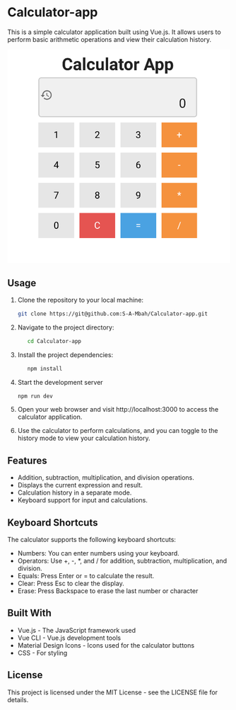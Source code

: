 # Calculator-app
This is a simple calculator application built using Vue.js. It allows users to perform basic arithmetic operations and view their calculation history.

![Calculator Screenshot](/screenshot.png)

## Usage

1. Clone the repository to your local machine:

   ```bash
   git clone https://git@github.com:S-A-Mbah/Calculator-app.git
   
2. Navigate to the project directory:
   ```bash
      cd Calculator-app
3. Install the project dependencies:
   ```bash
      npm install 
4. Start the development server
   ```bash
   npm run dev
   
5. Open your web browser and visit http://localhost:3000 to access the calculator application.
6. Use the calculator to perform calculations, and you can toggle to the history mode to view your calculation history.

## Features

- Addition, subtraction, multiplication, and division operations.
- Displays the current expression and result.
- Calculation history in a separate mode.
- Keyboard support for input and calculations.

## Keyboard Shortcuts

The calculator supports the following keyboard shortcuts:

- Numbers: You can enter numbers using your keyboard.
- Operators: Use +, -, *, and / for addition, subtraction, multiplication, and division.
- Equals: Press Enter or = to calculate the result.
- Clear: Press Esc to clear the display.
- Erase: Press Backspace to erase the last number or character

## Built With

- Vue.js - The JavaScript framework used
- Vue CLI - Vue.js development tools
- Material Design Icons - Icons used for the calculator buttons
- CSS - For styling

## License

This project is licensed under the MIT License - see the LICENSE file for details.




